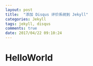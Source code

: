 ```yaml
---
layout: post
title:  "添加 Disqus 评价系统到 Jekyll"
categories: Jekyll
tags: jekyll, disqus
comments: true
date: 2017/04/22 09:10:24
---
```


HelloWorld
====
